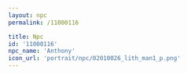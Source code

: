```yaml
---
layout: npc
permalink: /11000116

title: Npc
id: '11000116'
npc_name: 'Anthony'
icon_url: 'portrait/npc/02010026_lith_man1_p.png'
---
```

